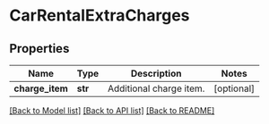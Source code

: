 # CarRentalExtraCharges

## Properties
Name | Type | Description | Notes
------------ | ------------- | ------------- | -------------
**charge_item** | **str** | Additional charge item. | [optional] 

[[Back to Model list]](../README.md#documentation-for-models) [[Back to API list]](../README.md#documentation-for-api-endpoints) [[Back to README]](../README.md)


